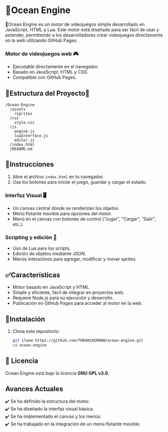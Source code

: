 # 🌊Ocean Engine

📌Ocean Engine es un motor de videojuegos simple desarrollado en JavaScript, HTML y Lua. Este motor está diseñado para ser fácil de usar y extender, permitiendo a los desarrolladores crear videojuegos directamente en la web utilizando GitHub Pages.

### Motor de videojuegos web 🎮
- Ejecutable directamente en el navegador.
- Basado en JavaScript, HTML y CSS.
- Compatible con GitHub Pages.

## 📂Estructura del Proyecto📂

```
/Ocean-Engine
  /assets
    /sprites
  /css
    style.css
  /js
    engine.js
    luaInterface.js
    editor.js
  /index.html
  /README.md
```

## 🚀Instrucciones
1. Abre el archivo `index.html` en tu navegador.
2. Usa los botones para iniciar el juego, guardar y cargar el estado.

### Interfaz Visual 🖥️
- Un canvas central donde se renderizan los objetos.
- Menú flotante movible para opciones del motor.
- Menú en el canvas con botones de control ("Jugar", "Cargar", "Salir", etc.).

### Scripting y edición 📜
- Uso de Lua para los scripts.
- Edición de objetos mediante JSON.
- Menús interactivos para agregar, modificar y mover sprites.

## ✅Características

- Motor basado en JavaScript y HTML.
- Simple y eficiente, fácil de integrar en proyectos web.
- Requiere Node.js para su ejecución y desarrollo.
- Publicación en GitHub Pages para acceder al motor en la web.

## 📄Instalación

1. Clona este repositorio:
   ```bash
   git clone https://github.com/THEHACKERNOW/ocean-engine.git
   cd ocean-engine
   ```

## 📜 Licencia

Ocean Engine está bajo la licencia **GNU GPL v3.0**.

## Avances Actuales
✔️ Se ha definido la estructura del motor.  
✔️ Se ha diseñado la interfaz visual básica.  
✔️ Se ha implementado el canvas y los menús.  
✔️ Se ha trabajado en la integración de un menú flotante movible.